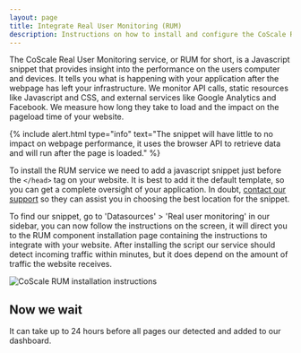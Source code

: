 ```yaml
---
layout: page
title: Integrate Real User Monitoring (RUM)
description: Instructions on how to install and configure the CoScale Real User Monitoring component inside your application.
---
```


The CoScale Real User Monitoring service, or RUM for short, is a Javascript snippet that provides insight into the performance on the users computer and devices. It tells you what is happening with your application after the webpage has left your infrastructure. We monitor API calls, static resources like Javascript and CSS, and external services like Google Analytics and Facebook. We measure how long they take to load and the impact on the pageload time of your website.

{% include alert.html type="info" text="The snippet will have little to no impact on webpage performance, it uses the browser API to retrieve data and will run after the page is loaded." %}

To install the RUM service we need to add a javascript snippet just before the `</head>` tag on your website. It is best to add it the default template, so you can get a complete oversight of your application. In doubt, <a href="mailto:info@coscale.com" class="support">contact our support</a> so they can assist you in choosing the best location for the snippet.

To find our snippet, go to 'Datasources' > 'Real user monitoring' in our sidebar, you can now follow the instructions on the screen, it will direct you to the RUM component installation page containing the instructions to integrate with your website. After installing the script our service should detect incoming traffic within minutes, but it does depend on the amount of traffic the website receives.

<p class="text-center"><img class="" src="{{ site.baseurl }}/gfx/getting-started/install-rum/rum_install.png" alt="CoScale RUM installation instructions" /></p>

## Now we wait
It can take up to 24 hours before all pages our detected and added to our dashboard.
